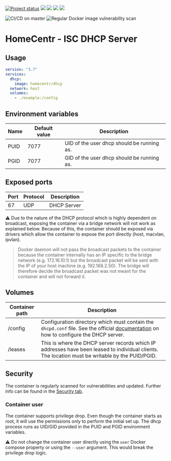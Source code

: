 [![Project status](https://badgen.net/badge/project%20status/stable%20%26%20actively%20maintaned?color=green)](https://github.com/homecentr/docker-dhcp/graphs/commit-activity) [![](https://badgen.net/github/label-issues/homecentr/docker-dhcp/bug?label=open%20bugs&color=green)](https://github.com/homecentr/docker-dhcp/labels/bug) [![](https://badgen.net/github/release/homecentr/docker-dhcp)](https://hub.docker.com/repository/docker/homecentr/dhcp)
[![](https://badgen.net/docker/pulls/homecentr/dhcp)](https://hub.docker.com/repository/docker/homecentr/dhcp) 
[![](https://badgen.net/docker/size/homecentr/dhcp)](https://hub.docker.com/repository/docker/homecentr/dhcp)

![CI/CD on master](https://github.com/homecentr/docker-dhcp/workflows/CI/CD%20on%20master/badge.svg)
![Regular Docker image vulnerability scan](https://github.com/homecentr/docker-dhcp/workflows/Regular%20Docker%20image%20vulnerability%20scan/badge.svg)


# HomeCentr - ISC DHCP Server


## Usage

```yml
version: "3.7"
services:
  dhcp:
    image: homecentr/dhcp
  network: host
  volumes:
    - ./example:/config
```

## Environment variables

| Name | Default value | Description |
|------|---------------|-------------|
| PUID | 7077 | UID of the user dhcp should be running as. |
| PGID | 7077 | GID of the user dhcp should be running as. |

## Exposed ports

| Port | Protocol | Description |
|------|------|-------------|
| 67 | UDP | DHCP Server |

:warning: Due to the nature of the DHCP protocol which is highly dependent on broadcast, exposing the container via a bridge network will not work as explained below. Because of this, the container should be exposed via drivers which allow the container to expose the port directly (host, macvlan, ipvlan).

> Docker daemon will not pass the broadcast packets to the container because the container internally has an IP specific to the bridge network (e.g. 172.16.10.1) but the broadcast packet will be sent with the IP of your host machine (e.g. 192.168.2.50). The bridge will therefore decide the broadcast packet was not meant for the container and will not forward it.

## Volumes

| Container path | Description |
|------------|---------------|
| /config | Configuration directory which must contain the `dhcpd.conf` file. See the official [documentation](https://kb.isc.org/docs/aa-00502) on how to configure the DHCP server. |
| /leases | This is where the DHCP server records which IP addresses have been leased to individual clients. The location must be writable by the PUID/PGID. |

## Security
The container is regularly scanned for vulnerabilities and updated. Further info can be found in the [Security tab](https://github.com/homecentr/docker-dhcp/security).

### Container user
The container supports privilege drop. Even though the container starts as root, it will use the permissions only to perform the initial set up. The dhcp process runs as UID/GID provided in the PUID and PGID environment variables.

:warning: Do not change the container user directly using the `user` Docker compose property or using the `--user` argument. This would break the privilege drop logic.